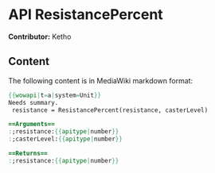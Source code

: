 # API ResistancePercent

**Contributor:** Ketho

## Content

The following content is in MediaWiki markdown format:

```mediawiki
{{wowapi|t=a|system=Unit}}
Needs summary.
 resistance = ResistancePercent(resistance, casterLevel)

==Arguments==
:;resistance:{{apitype|number}}
:;casterLevel:{{apitype|number}}

==Returns==
:;resistance:{{apitype|number}}
```